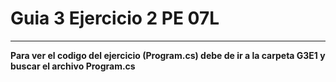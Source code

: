 <h1>Guia 3 Ejercicio 2 PE 07L</h1>
<hr color="red">
<b>Para ver el codigo del ejercicio (Program.cs) debe de ir a la carpeta G3E1 y buscar el archivo Program.cs </b>

